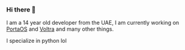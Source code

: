 ### Hi there 👋

I am a 14 year old developer from the UAE, I am currently working on [PortaOS](https://github.com/planetjunkie/portaOS) and [Voltra](http://github.com/planetjunkie/voltra) and many other things.

I specialize in python lol
